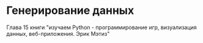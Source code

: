 # Генерирование данных
Глава 15 книги "изучаем Python - программирование игр, визуализация данных, веб-приложения. Эрик Мэтиз"
